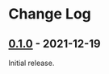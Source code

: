 # Change Log

## [0.1.0] - 2021-12-19

Initial release.

[0.1.0]: https://github.com/omkamra/sequencer/tree/0.1.0
